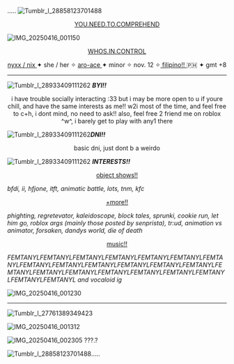..... ![Tumblr_l_28858123701488](https://github.com/user-attachments/assets/383d4a4b-23d6-410d-aa64-7bb1b01bce44)

<p align="center">
<ins> YOU.NEED.TO.COMPREHEND </ins>
</p>

![IMG_20250416_001150](https://github.com/user-attachments/assets/54afa4bd-a0d4-40c8-a930-acd05bdfe15e)

<p align="center">
<ins> WHOS.IN.CONTROL </ins>
</p>




<p align="center"> <ins> nyxx / nix </ins> ✦ she / her ✧ <ins> aro-ace </ins> ✦ minor ✧ nov. 12 ✧<ins> filipino!! </ins> 🇵🇭 ✦ gmt +8 </p> 

-----------

![Tumblr_l_28933409111262](https://github.com/user-attachments/assets/c8f31821-5096-4810-9759-18716eb4709a)
 ***BYI!!*** 

<p align="center">
i have trouble socially interacting :33 but i may be more open to u if youre chill, and have the same interests as me!! w2i most of the time, and feel free to c+h, i dont mind, no need to ask!! also, feel free 2 friend me on roblox ^w^, i barely get to play with any1 there</p>

![Tumblr_l_28933409111262](https://github.com/user-attachments/assets/c8f31821-5096-4810-9759-18716eb4709a)***DNI!!*** 

<p align="center">
  basic dni, just dont b a weirdo

![Tumblr_l_28933409111262](https://github.com/user-attachments/assets/c8f31821-5096-4810-9759-18716eb4709a) ***INTERESTS!!*** 

<p align="center">
  <ins> object shows!! </ins>

  *bfdi, ii, hfjone, itft, animatic battle, lots, tnm, kfc*

<p align="center">
  <ins> +more!! </ins>

*phighting, regretevator, kaleidoscope, block tales, sprunki, cookie run, let him go, roblox args (mainly those posted by senprista), tr:ud,
animation vs animator, forsaken, dandys world, die of death*

<p align="center">
  <ins> music!! </ins>
  
*FEMTANYLFEMTANYLFEMTANYLFEMTANYLFEMTANYLFEMTANYLFEMTANYLFEMTANYLFEMTANYLFEMTANYLFEMTANYLFEMTANYLFEMTANYLFEMTANYLFEMTANYLFEMTANYLFEMTANYLFEMTANYLFEMTANYLFEMTANYLFEMTANYLFEMTANYL and vocaloid ig*

![IMG_20250416_001230](https://github.com/user-attachments/assets/af02c763-e84c-4247-964e-59f46ea5f7a6)

-----------------------------

![Tumblr_l_27761389349423](https://github.com/user-attachments/assets/58fb74aa-d56e-46b1-a152-b67bf8a8e825)

![IMG_20250416_001312](https://github.com/user-attachments/assets/35bdecc2-cff3-416d-92a1-61d5970ad384)


![IMG_20250416_002305](https://github.com/user-attachments/assets/a86cc749-cea8-4afa-a013-4eccb5655e82)
???.?

![Tumblr_l_28858123701488](https://github.com/user-attachments/assets/383d4a4b-23d6-410d-aa64-7bb1b01bce44).....


